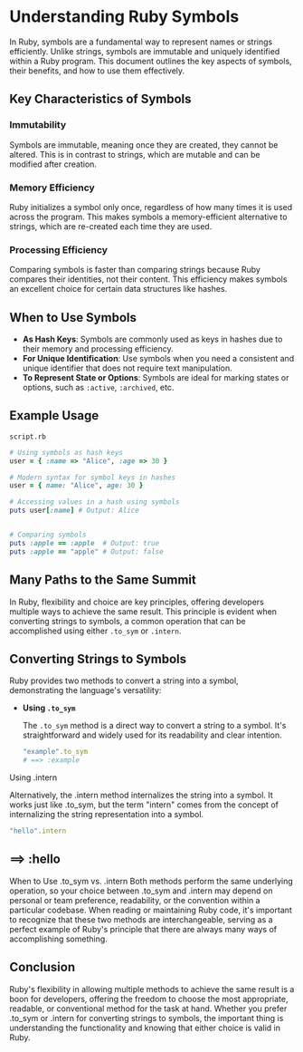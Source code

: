 # Understanding Ruby Symbols

In Ruby, symbols are a fundamental way to represent names or strings efficiently. Unlike strings, symbols are immutable and uniquely identified within a Ruby program. This document outlines the key aspects of symbols, their benefits, and how to use them effectively.

## Key Characteristics of Symbols

### Immutability
Symbols are immutable, meaning once they are created, they cannot be altered. This is in contrast to strings, which are mutable and can be modified after creation.

### Memory Efficiency
Ruby initializes a symbol only once, regardless of how many times it is used across the program. This makes symbols a memory-efficient alternative to strings, which are re-created each time they are used.

### Processing Efficiency
Comparing symbols is faster than comparing strings because Ruby compares their identities, not their content. This efficiency makes symbols an excellent choice for certain data structures like hashes.

## When to Use Symbols

- **As Hash Keys**: Symbols are commonly used as keys in hashes due to their memory and processing efficiency.
- **For Unique Identification**: Use symbols when you need a consistent and unique identifier that does not require text manipulation.
- **To Represent State or Options**: Symbols are ideal for marking states or options, such as `:active`, `:archived`, etc.

## Example Usage

```script.rb```
```ruby
# Using symbols as hash keys
user = { :name => "Alice", :age => 30 }

# Modern syntax for symbol keys in hashes
user = { name: "Alice", age: 30 }

# Accessing values in a hash using symbols
puts user[:name] # Output: Alice


# Comparing symbols
puts :apple == :apple  # Output: true
puts :apple == "apple" # Output: false
```

## Many Paths to the Same Summit

In Ruby, flexibility and choice are key principles, offering developers multiple ways to achieve the same result. This principle is evident when converting strings to symbols, a common operation that can be accomplished using either `.to_sym` or `.intern`.

## Converting Strings to Symbols

Ruby provides two methods to convert a string into a symbol, demonstrating the language's versatility:

- **Using `.to_sym`**

  The `.to_sym` method is a direct way to convert a string to a symbol. It's straightforward and widely used for its readability and clear intention.

  ```ruby
  "example".to_sym
  # ==> :example

  ```
Using .intern

Alternatively, the .intern method internalizes the string into a symbol. It works just like .to_sym, but the term "intern" comes from the concept of internalizing the string representation into a symbol.

```ruby
"hello".intern
```
## ==> :hello
When to Use .to_sym vs. .intern
Both methods perform the same underlying operation, so your choice between .to_sym and .intern may depend on personal or team preference, readability, or the convention within a particular codebase. When reading or maintaining Ruby code, it's important to recognize that these two methods are interchangeable, serving as a perfect example of Ruby's principle that there are always many ways of accomplishing something.

## Conclusion
Ruby's flexibility in allowing multiple methods to achieve the same result is a boon for developers, offering the freedom to choose the most appropriate, readable, or conventional method for the task at hand. Whether you prefer .to_sym or .intern for converting strings to symbols, the important thing is understanding the functionality and knowing that either choice is valid in Ruby.

